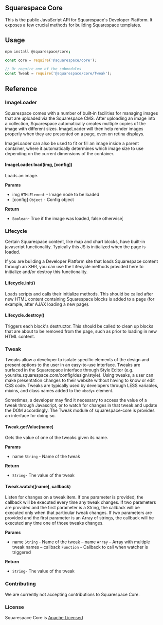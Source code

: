 Squarespace Core
------------------------------

This is the public JavaScript API for Squarespace's Developer Platform. It exposes a few crucial methods for building Squarespace templates.

## Usage

````sh
npm install @squarespace/core;
````

````js
const core = require('@squarespace/core');

// Or require one of the submodules
const Tweak = require('@squarespace/core/Tweak');
````

## Reference

### ImageLoader

Squarespace comes with a number of built-in facilities for managing images that are uploaded via the Squarespace CMS. After uploading an image into a collection, Squarespace automatically creates multiple copies of the image with different sizes. ImageLoader will then help render images properly when they are presented on a page, even on retina displays.

ImageLoader can also be used to fit or fill an image inside ​a parent container, where it automatically determines which image size to use depending on the current dimensions of the container.

#### ImageLoader.load(img, [config])

Loads an image.

**Params**
- img `HTMLElement` - Image node to be loaded
- [config] `Object` - Config object

**Return**
- `Boolean`- True if the image was loaded, false otherwise]

### Lifecycle

Certain Squarespace content, like map and chart blocks, have built-in javascript functionality. Typically this JS is initialized when the page is loaded.

If you are building a Developer Platform site that loads Squarespace content through an XHR, you can use the Lifecycle methods provided here to initialize and/or destroy this functionality.

#### Lifecycle.init()

Loads scripts and calls their initialize methods. This should be called after new HTML content containing Squarespace blocks is added to a page (for example, after AJAX loading a new page).

#### Lifecycle.destroy()

Triggers each block's destructor. This should be called to clean up blocks that are about to be removed from the page, such as prior to loading in new HTML content.

### Tweak

Tweaks allow a developer to isolate specific elements of the design and present options to the user in an easy-to-use interface. Tweaks are surfaced in the Squarespace interface through Style Editor (e.g. yoursite.squarespace.com/config/design/style). Using tweaks, a user can make presentation changes to their website without having to know or edit CSS code. Tweaks are typically used by developers through LESS variables, mixins, and class names added to the `<body>` element.

Sometimes, a developer may find it necessary to access the value of a tweak through Javascript, or to watch for changes in that tweak and update the DOM accordingly. The Tweak module of squarespace-core is provides an interface for doing so.

#### Tweak.getValue(name)

Gets the value of one of the tweaks given its name.

**Params**
- name `String` - Name of the tweak

**Return**
- `String`- The value of the tweak

#### Tweak.watch([name], callback)

Listen for changes on a tweak item. If one parameter is provided, the callback will be executed every time any tweak changes. If two parameters are provided and the first parameter is a String, the callback will be executed only when that particular tweak changes. If two parameters are provided and the first parameter is an Array of strings, the callback will be executed any time one of those tweaks changes.

**Params**
- name `String` - Name of the tweak
– name `Array` – Array with multiple tweak names
– callback `Function` - Callback to call when watcher is triggered

**Return**
- `String`- The value of the tweak


### Contributing
We are currently not accepting contributions to Squarespace Core.

### License
Squarespace Core is [Apache Licensed](http://www.apache.org/licenses/LICENSE-2.0.html)